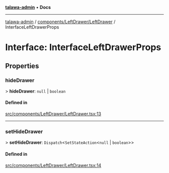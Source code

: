 [**talawa-admin**](../../../../README.md) • **Docs**

***

[talawa-admin](../../../../modules.md) / [components/LeftDrawer/LeftDrawer](../README.md) / InterfaceLeftDrawerProps

# Interface: InterfaceLeftDrawerProps

## Properties

### hideDrawer

\> **hideDrawer**: `null` \| `boolean`

#### Defined in

[src/components/LeftDrawer/LeftDrawer.tsx:13](https://github.com/PalisadoesFoundation/talawa-admin/blob/6393648179f5fe59037f42564a6a7bc1ca4e7f9d/src/components/LeftDrawer/LeftDrawer.tsx#L13)

***

### setHideDrawer

\> **setHideDrawer**: `Dispatch`\<`SetStateAction`\<`null` \| `boolean`\>\>

#### Defined in

[src/components/LeftDrawer/LeftDrawer.tsx:14](https://github.com/PalisadoesFoundation/talawa-admin/blob/6393648179f5fe59037f42564a6a7bc1ca4e7f9d/src/components/LeftDrawer/LeftDrawer.tsx#L14)
